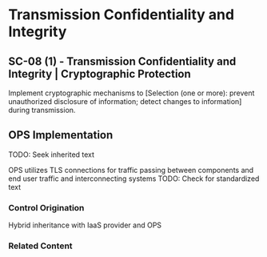 # Transmission Confidentiality and Integrity
## SC-08 (1) - Transmission Confidentiality and Integrity | Cryptographic Protection

Implement cryptographic mechanisms to [Selection (one or more): prevent unauthorized disclosure of information; detect changes to information] during transmission.

## OPS Implementation

TODO: Seek inherited text

OPS utilizes TLS connections for traffic passing between components and end user traffic and interconnecting systems TODO: Check for standardized text

### Control Origination

Hybrid inheritance with IaaS provider and OPS

### Related Content
